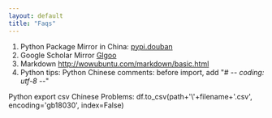 ```yaml
---
layout: default
title: "Faqs"
---
```

1. Python Package Mirror in China:
[pypi.douban](http://pypi.doubanio.com/)
2. Google Scholar Mirror
[Glgoo](http://scholar.glgoo.org/)
3.  Markdown <http://wowubuntu.com/markdown/basic.html>  
4. Python tips:
Python Chinese comments: before import, add "# -*- coding: utf-8 -*-"

Python export csv Chinese Problems: df.to_csv(path+'\\'+filename+'.csv', encoding='gb18030', index=False)

<!-- Blog Comments -->
<div class="media">
  <!-- UY BEGIN -->
  <div id="uyan_frame">
  </div>
  <script type="text/javascript" src="http://v2.uyan.cc/code/uyan.js?uid=1511840">
  </script>
  <!-- UY END -->
</div>
